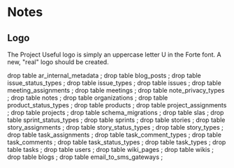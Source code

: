 # Notes

## Logo
The Project Useful logo is simply an uppercase letter U in the Forte font. A new, "real" logo should be created.










drop table ar_internal_metadata   ;
drop table blog_posts             ;
drop table issue_status_types     ;
drop table issue_types            ;
drop table issues                 ;
drop table meeting_assignments    ;
drop table meetings               ;
drop table note_privacy_types     ;
drop table notes                  ;
drop table organizations          ;
drop table product_status_types   ;
drop table products               ;
drop table project_assignments    ;
drop table projects               ;
drop table schema_migrations      ;
drop table slas                   ;
drop table sprint_status_types    ;
drop table sprints                ;
drop table stories                ;
drop table story_assignments      ;
drop table story_status_types     ;
drop table story_types            ;
drop table task_assignments       ;
drop table task_comment_types     ;
drop table task_comments          ;
drop table task_status_types      ;
drop table task_types             ;
drop table tasks                  ;
drop table users                  ;
drop table wiki_pages             ;
drop table wikis                  ;
drop table blogs                  ;
drop table email_to_sms_gateways  ;
